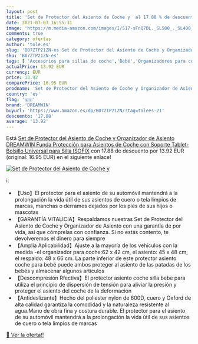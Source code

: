 ```yaml
---
layout: post
title: 'Set de Protector del Asiento de Coche y  al 17.88 % de descuento'
date: 2021-07-03 16:55:31
image: 'https://m.media-amazon.com/images/I/517-sFnQ7DL._SL500_._SL400_.jpg'
comments: true
category: ofertas
author: 'tole.es'
slug: 'B07ZTP21ZN-es Set de Protector del Asiento de Coche y Organizador de...'
sku: 'B07ZTP21ZN-es'
tags: [ 'Accesorios para sillas de coche','Bebé','Organizadores para coche','Sillas de coche y accesorios','dreamwin','isofix', ]
actualPrice: 13.92 EUR
currency: EUR
price: 13.92
comparePrice: 16.95 EUR
prodname: 'Set de Protector del Asiento de Coche y Organizador de Asiento  DREAMWIN Funda Protección para Asientos de Coche con Soporte Tablet-Bolsillo  Universal para Silla ISOFIX'
country: 'es'
flag: '🇪🇸'
brand: 'DREAMWIN'
buyurl: 'https://www.amazon.es/dp/B07ZTP21ZN/?tag=tolees-21'
descuento: '17.88'
average: '13.92'
---
```


Está [Set de Protector del Asiento de Coche y Organizador de Asiento  DREAMWIN Funda Protección para Asientos de Coche con Soporte Tablet-Bolsillo  Universal para Silla ISOFIX](https://www.amazon.es/dp/B07ZTP21ZN/?tag=tolees-21) con 17.88 de descuento por 13.92 EUR (original: 16.95 EUR) en el siguiente enlace!

[![Set de Protector del Asiento de Coche y ](https://m.media-amazon.com/images/I/517-sFnQ7DL._SL500_._SL400_.jpg)](https://www.amazon.es/dp/B07ZTP21ZN/?tag=tolees-21)

ℹ️:

- 【Uso】El protector para el asiento de su automóvil mantendrá a la prolongación la vida útil de sus asientos de cuero o tela limpios de marcas, manchas o derrames dejados por los pies de sus hijos o mascotas
- 【GARANTÍA VITALICIA】Respaldamos nuestras Set de Protector del Asiento de Coche y Organizador de Asiento con una garantía de por vida, así que cómprelas con confianza. Si no estás contento, te devolveremos el dinero para siempre
- 【Amplia Aplicabilidad】Ajuste a la mayoría de los vehículos con la medida -el organizador para coche:62 x 42 cm, el asiento: 45 x 48 cm, el respaldo: 48 x 66 cm. La parte inferior de este protector asiento coche para bebé puede ambos proteger al asiento de las patadas de los bebés y almacenar algunos artículos
- 【Descompresión Rfectiva】El protector asiento coche silla bebe para utiliza el principio de dispersión de tensión para aliviar la presión y proteger el asiento del coche de la deformación
- 【Antideslizante】Hecho del poliester nylon de 600D, cuero y Oxford de alta calidad garantiza la comodidad y la naturaleza resistente al agua.Mano de obra fina y costura durable. El protector para el asiento de su automóvil mantendrá a la prolongación la vida útil de sus asientos de cuero o tela limpios de marcas

[🛒 Ver la oferta!!](https://www.amazon.es/dp/B07ZTP21ZN/?tag=tolees-21)
